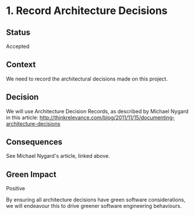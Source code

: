 # 1. Record Architecture Decisions

## Status

Accepted

## Context

We need to record the architectural decisions made on this project.

## Decision

We will use Architecture Decision Records, as described by Michael Nygard in
this article:
<http://thinkrelevance.com/blog/2011/11/15/documenting-architecture-decisions>

## Consequences

See Michael Nygard's article, linked above.

## Green Impact

Positive

By ensuring all architecture decisions have green software considerations, we
will endeavour this to drive greener software engineering behaviours.
